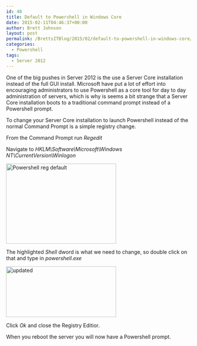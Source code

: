 ```yaml
---
id: 48
title: Default to Powershell in Windows Core
date: 2015-02-11T04:46:37+00:00
author: Brett Johnson
layout: post
permalink: /BrettsITBlog/2015/02/default-to-powershell-in-windows-core/
categories:
  - Powershell
tags:
  - Server 2012
---
```

One of the big pushes in Server 2012 is the use a Server Core installation instead of the full GUI install. Microsoft have put a lot of effort into encouraging administrators to use Powershell as a core tool for day to day administration of servers, which is why is seems a bit strange that a Server Core installation boots to a traditional command prompt instead of a Powershell prompt.

To change your Server Core installation to launch Powershell instead of the normal Command Prompt is a simple registry change.

From the Command Prompt run _Regedit_

Navigate to _HKLM\Software\Microsoft\Windows NT\CurrentVersion\Winlogon_

[<img class="alignnone size-medium wp-image-46" src="https://sdbrett.com/assets/images/2015/02/Powershell-reg-default-300x218.png" alt="Powershell reg default" width="300" height="218" srcset="https://sdbrett.com/assets/images/2015/02/Powershell-reg-default-300x218.png 300w, https://sdbrett.com/assets/images/2015/02/Powershell-reg-default-1024x745.png 1024w, https://sdbrett.com/assets/images/2015/02/Powershell-reg-default.png 1025w" sizes="(max-width: 300px) 100vw, 300px" />](https://sdbrett.com/assets/images/2015/02/Powershell-reg-default.png)

The highlighted _Shell_ dword is what we need to change, so double click on that and type in _powershell.exe_

[<img class="alignnone size-medium wp-image-47" src="https://sdbrett.com/assets/images/2015/02/updated-300x138.png" alt="updated" width="300" height="138" srcset="https://sdbrett.com/assets/images/2015/02/updated-300x138.png 300w, https://sdbrett.com/assets/images/2015/02/updated.png 397w" sizes="(max-width: 300px) 100vw, 300px" />](https://sdbrett.com/assets/images/2015/02/updated.png)

Click _Ok_ and close the Registry Editior.

When you reboot the server you will now have a Powershell prompt.